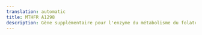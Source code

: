 ```yaml
---
translation: automatic
title: MTHFR A1298
description: Gène supplémentaire pour l'enzyme du métabolisme du folate
---
```

